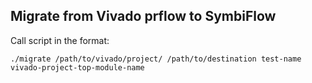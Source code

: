 ## Migrate from Vivado prflow to SymbiFlow

Call script in the format:
```
./migrate /path/to/vivado/project/ /path/to/destination test-name vivado-project-top-module-name
```
